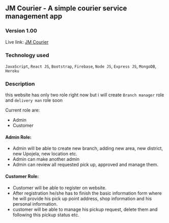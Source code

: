 ## JM Courier - A simple courier service management app

### Version 1.00

Live link: [JM Courier](https://jm-courier.web.app/)

### Technology used

`JavaScript`, `React JS`, `Bootstrap`, `Firebase`, `Node JS`, `Express JS`, `MongoDB`, `Heroku`

### Description

this website has only two role right now but i will create `Branch manager` role and `delivery man` role soon

Current role are:

- Admin
- Customer

#### Admin Role:

- Admin will be able to create new branch, adding new area, new district, new Upojela, new location etc.
- Admin can make another admin
- Admin can review all requested pick up, approved and manage them.

#### Customer Role:

- Customer will be able to register on website.
- After registration he/she has to finish the basic information form where he will provide his pick up point address, shop information and his personal information.
- customer will be able to manage his pickup request, delete them and following this pickup status etc.
